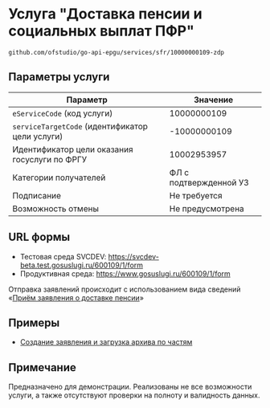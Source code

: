 # Услуга "Доставка пенсии и социальных выплат ПФР"

`github.com/ofstudio/go-api-epgu/services/sfr/10000000109-zdp`

## Параметры услуги

| Параметр                                        | Значение               |
|-------------------------------------------------|------------------------|
| `eServiceCode` (код услуги)                     | 10000000109            |
| `serviceTargetCode` (идентификатор цели услуги) | -10000000109           |
| Идентификатор цели оказания госуслуги по ФРГУ   | 10002953957            |
| Категории получателей                           | ФЛ с подтвержденной УЗ |
| Подписание                                      | Не требуется           |
| Возможность отмены                              | Не предусмотрена       |


## URL формы

- Тестовая среда SVCDEV: https://svcdev-beta.test.gosuslugi.ru/600109/1/form
- Продуктивная среда: https://www.gosuslugi.ru/600109/1/form

Отправка заявлений происходит с использованием вида сведений 
«[Приём заявления о доставке пенсии](https://lkuv.gosuslugi.ru/paip-portal/#/inquiries/card/63730133-ff80-11eb-ba23-33408f10c8dc)»

## Примеры
- [Создание заявления и загрузка архива по частям](/examples/order-push-chunked/main.go)

## Примечание

Предназначено для демонстрации. Реализованы не все возможности услуги,
а также отсутствуют проверки на полноту и валидность данных.

